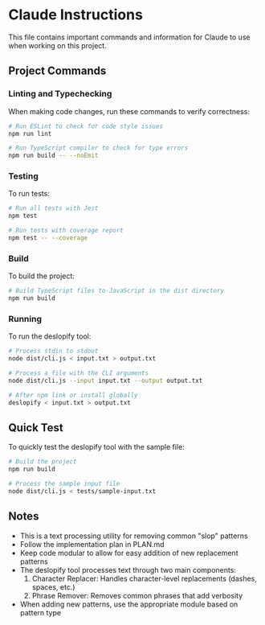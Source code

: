 # Claude Instructions

This file contains important commands and information for Claude to use when working on this project.

## Project Commands

### Linting and Typechecking
When making code changes, run these commands to verify correctness:

```bash
# Run ESLint to check for code style issues
npm run lint

# Run TypeScript compiler to check for type errors
npm run build -- --noEmit
```

### Testing
To run tests:

```bash
# Run all tests with Jest
npm test

# Run tests with coverage report
npm test -- --coverage
```

### Build
To build the project:

```bash
# Build TypeScript files to JavaScript in the dist directory
npm run build
```

### Running
To run the deslopify tool:

```bash
# Process stdin to stdout
node dist/cli.js < input.txt > output.txt

# Process a file with the CLI arguments
node dist/cli.js --input input.txt --output output.txt

# After npm link or install globally
deslopify < input.txt > output.txt
```

## Quick Test
To quickly test the deslopify tool with the sample file:

```bash
# Build the project
npm run build

# Process the sample input file
node dist/cli.js < tests/sample-input.txt
```

## Notes

- This is a text processing utility for removing common "slop" patterns
- Follow the implementation plan in PLAN.md
- Keep code modular to allow for easy addition of new replacement patterns
- The deslopify tool processes text through two main components:
  1. Character Replacer: Handles character-level replacements (dashes, spaces, etc.)
  2. Phrase Remover: Removes common phrases that add verbosity
- When adding new patterns, use the appropriate module based on pattern type
